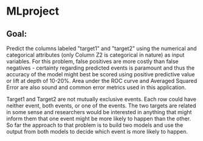 # MLproject

Goal: 
-----

Predict the columns labeled "target1" and "target2" using the numerical and categorical attributes (only Column Z2 is categorical in nature) as input variables. For this problem, false positives are more costly than false negatives - certainty regarding predicted events is paramount and thus the accuracy of the model might best be scored using positive predictive value or lift at depth of 10-20%. Area under the ROC curve and Averaged Squared Error are also sound and common error metrics used in this application.

Target1 and Target2 are not mutually exclusive events. Each row could have neither event, both events, or one of the events. The two targets are related in some sense and researchers would be interested in anything that might inform them that one event might be more likely to happen than the other. So far the approach to that problem is to build two models and use the output from both models to decide which event is more likely to happen. 

